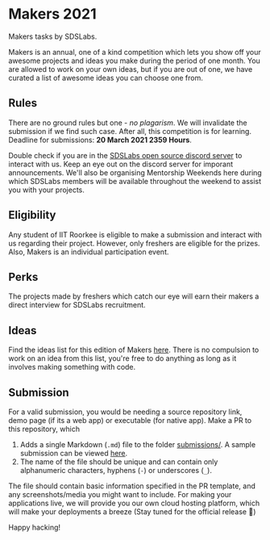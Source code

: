 # Makers 2021
Makers tasks by SDSLabs.

Makers is an annual, one of a kind competition which lets you show off your awesome projects and ideas you make during the period of one month. You are allowed to work on your own ideas, but if you are out of one, we have curated a list of awesome ideas you can choose one from.

## Rules
There are no ground rules but one - *no plagarism*. We will invalidate the submission if we find such case. After all, this competition is for learning. Deadline for submissions: __20 March 2021 2359 Hours__.  

Double check if you are in the [SDSLabs open source discord server](https://discord.gg/jRXZp35qtN) to interact with us. Keep an eye out on the discord server for imporant announcements. We'll also be organising Mentorship Weekends here during which SDSLabs members will be available throughout the weekend to assist you with your projects.

## Eligibility
Any student of IIT Roorkee is eligible to make a submission and interact with us regarding their project. However, only freshers are eligible for the prizes. Also, Makers is an individual participation event. 

## Perks
The projects made by freshers which catch our eye will earn their makers a direct interview for SDSLabs recruitment.

## Ideas
Find the ideas list for this edition of Makers [here](ideas/2021.pdf). There is no compulsion to work on an idea from this list, you're free to do anything as long as it involves making something with code.

## Submission
For a valid submission, you would be needing a source repository link, demo page (if its a web app) or executable (for native app). Make a PR to this repository, which 

1. Adds a single Markdown (`.md`) file to the folder [submissions/](submissions/). A sample submission can be viewed [here](submissions/sample_rootex.md).
2. The name of the file should be unique and can contain only alphanumeric characters, hyphens (`-`) or underscores (`_`).

The file should contain basic information specified in the PR template, and any screenshots/media you might want to include. For making your applications live, we will provide you our own cloud hosting platform, which will make your deployments a breeze (Stay tuned for the official release :slightly_smiling_face:)

Happy hacking!
